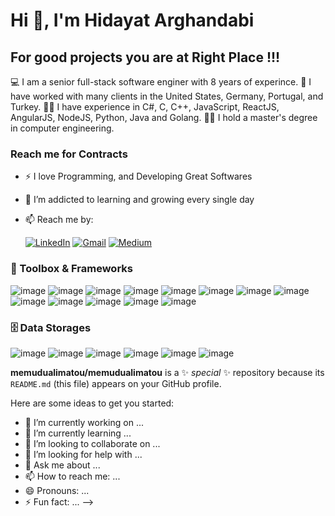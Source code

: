 
# Hi 👋, I'm Hidayat Arghandabi

## For good projects you are at **Right Place !!!**

💻 I am a senior full-stack software enginer with 8 years of experince. 💼 I have worked with many clients in the United States, Germany, Portugal, and Turkey. 👨‍💻 I have experience in C#, C, C++, JavaScript, ReactJS, AngularJS, NodeJS, Python, Java and Golang. 👨‍🏫 I hold a master's degree in computer engineering.

### Reach me for Contracts
- ⚡ I love Programming, and Developing Great Softwares
- 🌱 I’m addicted to learning and growing every single day
- 📫 Reach me by:
    
    [![LinkedIn](https://img.shields.io/badge/linkedin-%230077B5.svg?style=for-the-badge&logo=linkedin&logoColor=white)](https://www.linkedin.com/in/hidayatarg/) [![Gmail](https://img.shields.io/badge/Gmail-D14836?style=for-the-badge&logo=gmail&logoColor=white)](hidayatarg@gmail.com) [![Medium](https://img.shields.io/badge/Medium-12100E?style=for-the-badge&logo=medium&logoColor=white)](https://medium.com/@hidayatarg/) 


### 🧰 Toolbox & Frameworks
![image](https://img.icons8.com/color/48/awslambda.png)
![image](https://img.icons8.com/color/48/000000/c-sharp-logo.png)
![image](https://img.icons8.com/color/48/000000/net-framework.png)
![image](https://img.icons8.com/color/50/0000/nodejs.png)
![image](https://img.icons8.com/officel/50/000000/react.png)
![image](https://img.icons8.com/color/48/000000/angularjs.png)
![image](https://img.icons8.com/color/48/000000/golang.png)
![image](https://img.icons8.com/color/48/000000/javascript.png)
![image](https://img.icons8.com/color/48/000000/typescript.png)
![image](https://img.icons8.com/color/48/000000/python.png)
![image](https://img.icons8.com/color/48/c-programming.png)
![image](https://img.icons8.com/color/48/c-plus-plus-logo.png)
![image](https://img.icons8.com/color/48/amazon-web-services.png)


### 🗄️ Data Storages

![image](https://img.icons8.com/color/48/microsoft-sql-server.png)
![image](https://img.icons8.com/color/48/postgreesql.png)
![image](https://img.icons8.com/color/48/mongodb.png)
![image](https://img.icons8.com/color/48/redis.png)
![image](https://img.icons8.com/color/48/oracle-logo.png)
![image](https://img.icons8.com/color/48/amazon-s3.png)

<!--
## 📈 Github's Stats

From 05/03/2023

<!-- ![](https://komarev.com/ghpvc/?username=hidayatarg) -->
<!-- <img src="https://github-readme-stats.vercel.app/api/top-langs/?username=hidayatarg"/> -->

<!-- ![Hidayat's GitHub stats](https://github-readme-stats.vercel.app/api?username=hidayatarg&show_icons=true&theme=radical)  

[![Top Langs](https://github-readme-stats.vercel.app/api/top-langs/?username=hidayatarg&theme=radical&layout=compact)](https://github.com/hidayatarg/github-readme-stats)

-->

**memudualimatou/memudualimatou** is a ✨ _special_ ✨ repository because its `README.md` (this file) appears on your GitHub profile.

Here are some ideas to get you started:

- 🔭 I’m currently working on ...
- 🌱 I’m currently learning ...
- 👯 I’m looking to collaborate on ...
- 🤔 I’m looking for help with ...
- 💬 Ask me about ...
- 📫 How to reach me: ...
- 😄 Pronouns: ...
- ⚡ Fun fact: ...
-->

